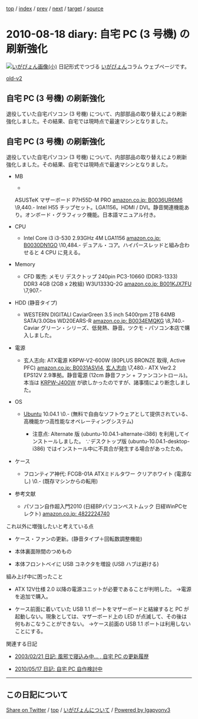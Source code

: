 [top](../index.html) 
 / [index](index.html) 
 / [prev](ig100813.html) 
 / [next](ig100819.html) 
 / [target](https://igapyon.github.io/diary/2010/ig100818.html) 
 / [source](https://github.com/igapyon/diary/blob/master/2010/ig100818.src.md) 

2010-08-18 diary: 自宅 PC (3 号機) の刷新強化
=====================================================================================================
[![いがぴょん画像(小)](https://igapyon.github.io/diary/images/iga200306s.jpg "いがぴょん")](https://igapyon.github.io/diary/memo/memoigapyon.html) 日記形式でつづる [いがぴょん](https://igapyon.github.io/diary/memo/memoigapyon.html)コラム ウェブページです。

[old-v2](ig100818-orig.html)

## 自宅 PC (3 号機) の刷新強化

退役していた自宅パソコン (3 号機) について、内部部品の取り替えにより刷新強化しました。その結果、自宅では現時点で最速マシンとなりました。


## 自宅 PC (3 号機) の刷新強化

退役していた自宅パソコン (3 号機) について、内部部品の取り替えにより刷新強化しました。その結果、自宅では現時点で最速マシンとなりました。

* MB
  
  * 
  ASUSTeK マザーボード P7H55D-M PRO
    [amazon.co.jp: B0036UR6M6](http://www.amazon.co.jp/exec/obidos/ASIN/B0036UR6M6/igapyondiary-22)
    \9,440.-
    Intel H55 チップセット。LGA1156。HDMI / DVI。静音関連機能あり。オンボード・グラフィック機能。日本語マニュアル付き。
  

  
* CPU
  
  * Intel Core i3 i3-530 2.93GHz 4M LGA1156
    [amazon.co.jp: B0030DN1GO](http://www.amazon.co.jp/exec/obidos/ASIN/B0030DN1GO/igapyondiary-22)
    \10,484.-
    デュアル・コア。ハイパースレッドと組み合わせると 4 CPU に見える。
  

  
* Memory
  
  * CFD 販売: メモリ デスクトップ 240pin PC3-10660 (DDR3-1333) DDR3 4GB (2GB x 2枚組) W3U1333Q-2G
    [amazon.co.jp: B001KJX7FU](http://www.amazon.co.jp/exec/obidos/ASIN/B001KJX7FU/igapyondiary-22)
    \7,907.-
  

  
* HDD (静音タイプ)
  
  * WESTERN DIGITALl CaviarGreen 3.5 inch 5400rpm 2TB 64MB SATA/3.0Gbs WD20EARS-R
  [amazon.co.jp: B0034EMQKG](http://www.amazon.co.jp/exec/obidos/ASIN/B0034EMQKG/igapyondiary-22)
  \8,740.-
  Caviar グリーン・シリーズ、低発熱、静音。ツクモ・パソコン本店で購入しました。
  

  
* 電源
  
  * 玄人志向: ATX電源 KRPW-V2-600W (80PLUS BRONZE 取得, Active PFC)
    [amazon.co.jp: B0031ASVI4](http://www.amazon.co.jp/exec/obidos/ASIN/B0031ASVI4/igapyondiary-22), [玄人志向](http://www.kuroutoshikou.com/modules/display/?iid=1452)
    \7,480.-
    ATX Ver2.2 EPS12V 2.9準拠。静音電源 (12cm 静音ファン + ファンコントロール)。本当は [KRPW-J400W](http://kuroutoshikou.com/modules/display/?iid=1214) が欲しかったのですが、諸事情により断念しました。
  

  
* OS
  
  * [Ubuntu](http://www.igapyon.jp/igapyon/diary/keyword/ubuntu.html) 10.04.1
    \0.- (無料で自由なソフトウェアとして提供されている、高機能かつ高性能なオペレーティングシステム)
    
    * 注意点: Alternate 版 (ubuntu-10.04.1-alternate-i386) を利用してインストールしました。
      ∵デスクトップ版 (ubuntu-10.04.1-desktop-i386) ではインストール中に不具合が発生する場合があったため。
    

  

  
* ケース
  
  * フロンティア神代: FCGB-01A ATXミドルタワー クリアホワイト (電源なし)
    \0.- (既存マシンからの転用)
  

  
* 参考文献
  
  * パソコン自作超入門2010 (日経BPパソコンベストムック 日経WinPCセレクト)
  [amazon.co.jp: 4822224740](http://www.amazon.co.jp/exec/obidos/ASIN/4822224740/igapyondiary-22)
  

これ以外に増強したいと考えている点

* ケース・ファンの更新。(静音タイプ＋回転数調整機能)
  
* 本体裏面隙間のつめもの
  
* 本体フロントベイに USB コネクタを増設 (USB ハブは避ける)

組み上げ中に困ったこと

* ATX 12V仕様 2.0 以降の電源ユニットが必要であることが判明した。
  →電源を追加で購入。
  
* ケース前面に着いていた USB 1.1 ポートをマザーボードと結線すると PC が起動しない。現象としては、マザーボード上の LED が点滅して、その後は何もおこなうことができない。
  →ケース前面の USB 1.1 ポートは利用しないことにする。

関連する日記

* [2003/02/21 日記: 風邪で寝込み中… , 自宅 PC の更新履歴](../2003/ig030221.html)
  
* [2010/05/17 日記: 自宅 PC 自作検討中](ig100517.html)


----------------------------------------------------------------------------------------------------

## この日記について

[Share on Twitter](https://twitter.com/intent/tweet?hashtags=igapyon%2Cdiary%2C%E3%81%84%E3%81%8C%E3%81%B4%E3%82%87%E3%82%93&text=%E8%87%AA%E5%AE%85+PC+%283+%E5%8F%B7%E6%A9%9F%29+%E3%81%AE%E5%88%B7%E6%96%B0%E5%BC%B7%E5%8C%96&url=https%3A%2F%2Figapyon.github.io%2Fdiary%2F2010%2Fig100818.html) / [top](../index.html) / [いがぴょんについて](https://igapyon.github.io/diary/memo/memoigapyon.html) / [Powered by Igapyonv3](https://github.com/igapyon/igapyonv3)

